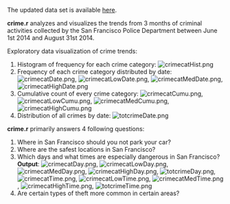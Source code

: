 The updated data set is available [here](https://data.sfgov.org/Public-Safety/SFPD-Incidents-Previous-Three-Months/tmnf-yvry?). 

**crime.r** analyzes and visualizes the trends from 3 months of criminal activities collected by the San Francisco Police Department between June 1st 2014 and August 31st 2014. 

Exploratory data visualization of crime trends:

1. Histogram of frequency for each crime category: ![crimecatHist.png](https://github.com/shngli/R-data-analysis/blob/master/San%20Francisco%20Crime%20Data%20Analysis/crimecatHist.png)
2. Frequency of each crime category distributed by date: ![crimecatDate.png](https://github.com/shngli/R-data-analysis/blob/master/San%20Francisco%20Crime%20Data%20Analysis/crimecatDate.png), ![crimecatLowDate.png](https://github.com/shngli/R-data-analysis/blob/master/San%20Francisco%20Crime%20Data%20Analysis/crimecatLowDate.png), ![crimecatMedDate.png](https://github.com/shngli/R-data-analysis/blob/master/San%20Francisco%20Crime%20Data%20Analysis/crimecatMedDate.png), ![crimecatHighDate.png](https://github.com/shngli/R-data-analysis/blob/master/San%20Francisco%20Crime%20Data%20Analysis/crimecatHighDate.png)
3. Cumulative count of every crime category: ![crimecatCumu.png](https://github.com/shngli/R-data-analysis/blob/master/San%20Francisco%20Crime%20Data%20Analysis/crimecatCumu.png), ![crimecatLowCumu.png](https://github.com/shngli/R-data-analysis/blob/master/San%20Francisco%20Crime%20Data%20Analysis/crimecatLowCumu.png), ![crimecatMedCumu.png](https://github.com/shngli/R-data-analysis/blob/master/San%20Francisco%20Crime%20Data%20Analysis/crimecatMedCumu.png), ![crimecatHighCumu.png](https://github.com/shngli/R-data-analysis/blob/master/San%20Francisco%20Crime%20Data%20Analysis/crimecatHighCumu.png)
4. Distribution of all crimes by date: ![totcrimeDate.png](https://github.com/shngli/R-data-analysis/blob/master/San%20Francisco%20Crime%20Data%20Analysis/totcrimeDate.png)

**crime.r** primarily answers 4 following questions:

1. Where in San Francisco should you not park your car?
2. Where are the safest locations in San Francisco?
3. Which days and what times are especially dangerous in San Francisco? **Output**: ![crimecatDay.png](https://github.com/shngli/R-data-analysis/blob/master/San%20Francisco%20Crime%20Data%20Analysis/crimecatDay.png), ![crimecatLowDay.png](https://github.com/shngli/R-data-analysis/blob/master/San%20Francisco%20Crime%20Data%20Analysis/crimecatLowDay.png), ![crimecatMedDay.png](https://github.com/shngli/R-data-analysis/blob/master/San%20Francisco%20Crime%20Data%20Analysis/crimecatMedDay.png), ![crimecatHighDay.png](https://github.com/shngli/R-data-analysis/blob/master/San%20Francisco%20Crime%20Data%20Analysis/crimecatHighDay.png), ![totcrimeDay.png](https://github.com/shngli/R-data-analysis/blob/master/San%20Francisco%20Crime%20Data%20Analysis/totcrimeDay.png), ![crimecatTime.png](https://github.com/shngli/R-data-analysis/blob/master/San%20Francisco%20Crime%20Data%20Analysis/crimecatTime.png), ![crimecatLowTime.png](https://github.com/shngli/R-data-analysis/blob/master/San%20Francisco%20Crime%20Data%20Analysis/crimecatLowTime.png), ![crimecatMedTime.png](https://github.com/shngli/R-data-analysis/blob/master/San%20Francisco%20Crime%20Data%20Analysis/crimecatMedTime.png), ![crimecatHighTime.png](https://github.com/shngli/R-data-analysis/blob/master/San%20Francisco%20Crime%20Data%20Analysis/crimecatHighTime.png), ![totcrimeTime.png](https://github.com/shngli/R-data-analysis/blob/master/San%20Francisco%20Crime%20Data%20Analysis/totcrimeTime.png)
4. Are certain types of theft more common in certain areas?
